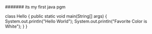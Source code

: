 ####### its my first java pgm

class Hello
{
  public static void main(String[] args)
  {
    System.out.println("Hello World");
    System.out.println("Favorite Color is White");
  }
}

